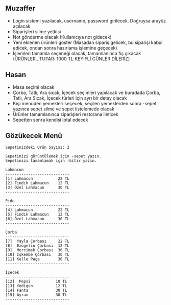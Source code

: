 ## Muzaffer
- Login sistemi yazılacak, username, password girilecek. Doğruysa arayüz açılacak
- Siparişleri silme yetkisi
- Not gönderme olacak (Kullanıcıya not gidecek)
- Yeni eklenen ürünleri göster (Masadan sipariş gelicek, bu siparişi kabul edicek, ondan sonra hazırlama işlemine geçecek)
- İşlemleri tamamla seçeneği olacak, tamamlanınca fiş çıkacak (ÜRÜNLER...TUTAR: 1000 TL KEYİFLİ GÜNLER DİLERİZ)

## Hasan
- Masa seçimi olacak
- Çorba, Tatlı, Ara sıcak, İçecek seçimleri yapılacak ve buradada Çorba, Tatlı, Ara Sıcak, İçecek türleri için ayrı bir detay olacak
- Kişi menüden yemekleri seçecek, seçilen yemeklerden sonra -sepet yazınca sepet silme ve sepet listelemede olacak
- Ürünler tamamlanınca siparişleri restorana ileticek
- Sepetten sonra kendisi iptal edecek


## Gözükecek Menü
```
Sepetinizdeki Ürün Sayısı: 2

Sepetinizi görüntülemek için -sepet yazın.
Sepetinizi tamamlamak için -bitir yazın.

Lahmacun
----------------------------
[1] Lahmacun           22 TL
[2] Fındık Lahmacun    12 TL
[3] Özel Lahmacun      30 TL
----------------------------

Pide
----------------------------
[4] Lahmacun           22 TL
[5] Fındık Lahmacun    12 TL
[6] Özel Lahmacun      30 TL
----------------------------

Çorba
----------------------------
[7]  Yayla Çorbası     22 TL
[8]  Ezogelin Çorbası  12 TL
[9]  Mercimek Çorbası  30 TL
[10] İşkembe Çorbası   30 TL
[11] Kelle Paça        30 TL
----------------------------

İçecek
----------------------------
[12]  Pepsi           10 TL
[13] Yedigün          12 TL
[14] Fanta            30 TL
[15] Ayran            30 TL
----------------------------
```
